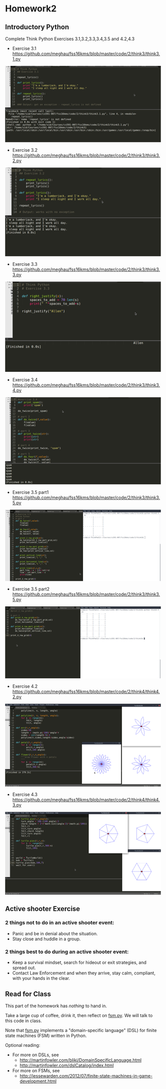 # Homework2
## Introductory Python

Complete Think Python Exercises 3.1,3.2,3.3,3.4,3.5 and 4.2,4.3

- Exercise 3.1 
<https://github.com/meghau/fss16kms/blob/master/code/2/think3/think3.1.py>

![](https://github.com/meghau/fss16kms/blob/master/code/2/think3/3.1.png)

- Exercise 3.2
<https://github.com/meghau/fss16kms/blob/master/code/2/think3/think3.2.py> 

![](https://github.com/meghau/fss16kms/blob/master/code/2/think3/3.2.png)

- Exercise 3.3
<https://github.com/meghau/fss16kms/blob/master/code/2/think3/think3.3.py> 

![](https://github.com/meghau/fss16kms/blob/master/code/2/think3/3.3.png)

- Exercise 3.4 
<https://github.com/meghau/fss16kms/blob/master/code/2/think3/think3.4.py>

![](https://github.com/meghau/fss16kms/blob/master/code/2/think3/3.4.png)

- Exercise 3.5 part1 
<https://github.com/meghau/fss16kms/blob/master/code/2/think3/think3.5.py>

![](https://github.com/meghau/fss16kms/blob/master/code/2/think3/3.51.png)

- Exercise 3.5 part2
<https://github.com/meghau/fss16kms/blob/master/code/2/think3/think3.5.py>

![](https://github.com/meghau/fss16kms/blob/master/code/2/think3/3.52.png)

- Exercise 4.2 
<https://github.com/meghau/fss16kms/blob/master/code/2/think4/think4.2.py>

![](https://github.com/meghau/fss16kms/blob/master/code/2/think4/_2.png)

- Exercise 4.3
<https://github.com/meghau/fss16kms/blob/master/code/2/think4/think4.3.py> 

![](https://github.com/meghau/fss16kms/blob/master/code/2/think4/_3.png)

## Active shooter Exercise

### 2 things not to do in an active shooter event:
- Panic and be in denial about the situation.
- Stay close and huddle in a group.

### 2 things best to do during an active shooter event:
- Keep a survival mindset, search for hideout or exit strategies, and spread out.
- Contact Law Enforcement and when they arrive, stay calm, compliant, with your hands in the clear.

## Read for Class

This part of the homework has _nothing_ to hand in.

Take a large cup of coffee, drink it, then reflect on [fsm.py](../src/fsm.py). We will talk to this code in class.

Note that [fsm.py](../src/fsm.py) implements a "domain-specific language" (DSL)
for finite state machines (FSM) written in Python.

Optional reading:

- For more on DSLs, see
     - http://martinfowler.com/bliki/DomainSpecificLanguage.html
     - http://martinfowler.com/dslCatalog/index.html
- For more on FSMs, see
     - http://jessewarden.com/2012/07/finite-state-machines-in-game-development.html
